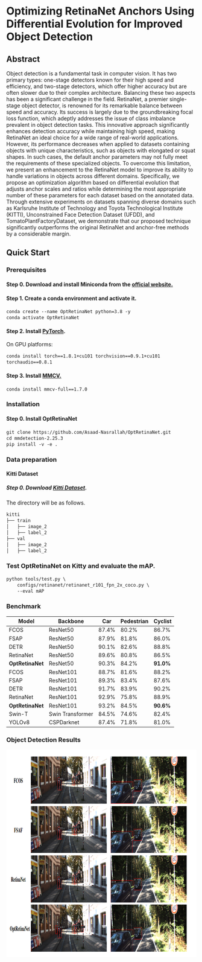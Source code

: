 # Optimizing RetinaNet Anchors Using Differential Evolution for Improved Object Detection
## Abstract
Object detection is a fundamental task in computer vision. It has two primary types: one-stage detectors known for their
high speed and efficiency, and two-stage detectors, which offer higher accuracy but are often slower due to their complex
architecture. Balancing these two aspects has been a significant challenge in the field. RetinaNet, a premier single-stage object
detector, is renowned for its remarkable balance between speed and accuracy. Its success is largely due to the groundbreaking
focal loss function, which adeptly addresses the issue of class imbalance prevalent in object detection tasks. This innovative
approach significantly enhances detection accuracy while maintaining high speed, making RetinaNet an ideal choice for a wide
range of real-world applications. However, its performance decreases when applied to datasets containing objects with unique
characteristics, such as objects with elongated or squat shapes. In such cases, the default anchor parameters may not fully
meet the requirements of these specialized objects. To overcome this limitation, we present an enhancement to the RetinaNet
model to improve its ability to handle variations in objects across different domains. Specifically, we propose an optimization
algorithm based on differential evolution that adjusts anchor scales and ratios while determining the most appropriate number of
these parameters for each dataset based on the annotated data. Through extensive experiments on datasets spanning diverse
domains such as Karlsruhe Institute of Technology and Toyota Technological Institute (KITTI), Unconstrained Face Detection
Dataset (UFDD), and TomatoPlantFactoryDataset, we demonstrate that our proposed technique significantly outperforms the
original RetinaNet and anchor-free methods by a considerable margin.
## Quick Start
### Prerequisites 
#### Step 0. Download and install Miniconda from the [official website.](https://www.anaconda.com/docs/main)
#### Step 1. Create a conda environment and activate it.
```
conda create --name OptRetinaNet python=3.8 -y
conda activate OptRetinaNet
```
#### Step 2. Install [PyTorch](https://pytorch.org/get-started/locally/).
On GPU platforms:
```
conda install torch==1.8.1+cu101 torchvision==0.9.1+cu101 torchaudio==0.8.1
```
#### Step 3. Install [MMCV.](https://github.com/open-mmlab/mmcv) 
```
conda install mmcv-full==1.7.0
```
### Installation
#### Step 0. Install OptRetinaNet
```
git clone https://github.com/Asaad-Nasrallah/OptRetinaNet.git
cd mmdetection-2.25.3
pip install -v -e .
```
### Data preparation
#### Kitti Dataset
##### Step 0. Download [Kitti Dataset](https://www.cvlibs.net/datasets/kitti/).
The directory will be as follows.
```
kitti
├── train
│   ├── image_2
│   ├── label_2
├── val
│   ├── image_2
│   ├── label_2
```
### Test OptRetinaNet on Kitty and evaluate the mAP.
```
python tools/test.py \
    configs/retinanet/retinanet_r101_fpn_2x_coco.py \
    --eval mAP
```
### Benchmark
| Model       | Backbone        | Car  | Pedestrian | Cyclist |
|------------|---------------|------|------------|---------|
| FCOS  | ResNet50      | 87.4% | 80.2%      | 86.7%   |
| FSAP  | ResNet50      | 87.9% | 81.8%      | 86.0%   |
| DETR  | ResNet50      | 90.1% | 82.6%      | 88.8%   |
| RetinaNet  | ResNet50 | 89.6% | 80.8%      | 86.5%   |
| **OptRetinaNet**  | ResNet50 | 90.3% | 84.2%      | **91.0%**   |
| FCOS  | ResNet101     | 88.7% | 81.6%      | 88.2%   |
| FSAP  | ResNet101     | 89.3% | 83.4%      | 87.6%   |
| DETR  | ResNet101     | 91.7% | 83.9%      | 90.2%   |
| RetinaNet  | ResNet101 | 92.9% | 75.8%      | 88.9%   |
| **OptRetinaNet**  | ResNet101 | 93.2% | 84.5%      | **90.6%**   |
| Swin-T | Swin Transformer | 84.5% | 74.6%      | 82.4%   |
| YOLOv8 | CSPDarknet   | 87.4% | 71.8%      | 81.0%   |
### Object Detection Results
<img src="images/Results.png" alt="Object Detection Results" width="1000" height="550">



